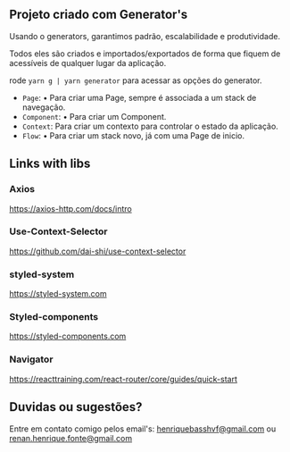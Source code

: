 ## Projeto criado com Generator's

Usando o generators, garantimos padrão, escalabilidade e produtividade.

Todos eles são criados e importados/exportados de forma que fiquem de acessíveis de qualquer lugar da aplicação.

rode `yarn g | yarn generator` para acessar as opções do generator.

- `Page`: • Para criar uma Page, sempre é associada a um stack de navegação.
- `Component`: • Para criar um Component.
- `Context`: Para criar um contexto para controlar o estado da aplicação.
- `Flow`: • Para criar um stack novo, já com uma Page de inicio.

## Links with libs

### Axios

https://axios-http.com/docs/intro

### Use-Context-Selector

https://github.com/dai-shi/use-context-selector

### styled-system

https://styled-system.com

### Styled-components

https://styled-components.com

### Navigator

https://reacttraining.com/react-router/core/guides/quick-start

## Duvidas ou sugestões?

Entre em contato comigo pelos email's: henriquebasshvf@gmail.com ou renan.henrique.fonte@gmail.com

